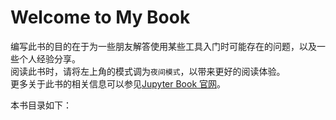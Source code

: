 # Welcome to My Book


编写此书的目的在于为一些朋友解答使用某些工具入门时可能存在的问题，以及一些个人经验分享。  
阅读此书时，请将左上角的模式调为`夜间模式`，以带来更好的阅读体验。  
更多关于此书的相关信息可以参见[Jupyter Book 官网](https://jupyterbook.org)。

本书目录如下：

```{tableofcontents}
```

